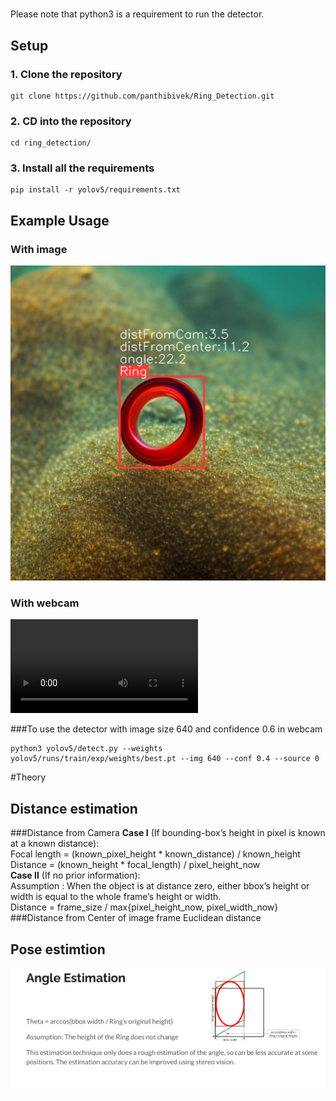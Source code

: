 # 
Please note that python3 is a requirement to run the detector.
## Setup
### 1. Clone the repository
```shell
git clone https://github.com/panthibivek/Ring_Detection.git
```
### 2. CD into the repository
```shell
cd ring_detection/
```
### 3. Install all the requirements
```shell
pip install -r yolov5/requirements.txt
```

## Example Usage

### With image
![alt text](https://github.com/panthibivek/Ring_Detection/blob/master/test_img.jpg?raw=true)
### With webcam
![alt text](https://github.com/panthibivek/Ring_Detection/blob/master/demo_video.mp4?raw=true)

###To use the detector with image size 640 and confidence 0.6 in webcam
```shell
python3 yolov5/detect.py --weights yolov5/runs/train/exp/weights/best.pt --img 640 --conf 0.4 --source 0
```

#Theory

## Distance estimation
###Distance from Camera
<b> Case I</b> (If bounding-box’s height in pixel is known at a known distance): <br>
Focal length = (known_pixel_height * known_distance) / known_height<br>
Distance = (known_height * focal_length) / pixel_height_now<br>
<b> Case II</b> (If no prior information):<br>
Assumption : When the object is at distance zero, either bbox’s height or width is equal
to the whole frame’s height or width.<br>
Distance
= frame_size / max{pixel_height_now, pixel_width_now}<br>
###Distance from Center of image frame
Euclidean distance

## Pose estimtion
![alt text](https://github.com/panthibivek/Ring_Detection/blob/master/pose_estimation.png?raw=true)


